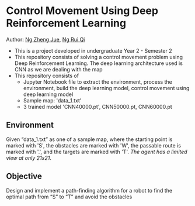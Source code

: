 # Control Movement Using Deep Reinforcement Learning
Author: [Ng Zheng Jue](https://github.com/xinjue37), [Ng Rui Qi](https://github.com/Ruiqi2002)

* This is a project developed in undergraduate Year 2 - Semester 2
* This repository consists of solving a control movement problem using Deep Reinforcement Learning. The deep learning architecture used is CNN as we are dealing with the map
* This repository consists of
  - Jupyter Notebook file to extract the environment, process the environment, build the deep learning model, control movement using deep learning model
  - Sample map: 'data_1.txt'
  - 3 trained model 'CNN40000.pt', CNN50000.pt, CNN60000.pt

## Environment
Given “data_1.txt” as one of a sample map, where the starting point is marked with 'S', the obstacles are marked with 'W', the passable route is marked with '.', and the targets are marked with 'T'. *The agent has a limited view at only 21x21*.

## Objective 
Design and implement a path-finding algorithm for a robot to find the optimal path from “S” to “T” and avoid the obstacles
